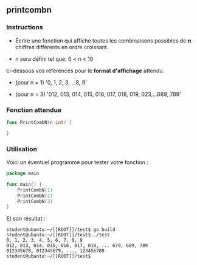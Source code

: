 ## printcombn

### Instructions

- Écrire une fonction qui affiche toutes les combinaisons possibles de **n** chiffres différents en ordre croissant.

- n sera défini tel que: 0 < n < 10

ci-dessous vos références pour le **format d'affichage** attendu.

- (pour n = 1) '0, 1, 2, 3, ...8, 9'

- (pour n = 3) '012, 013, 014, 015, 016, 017, 018, 019, 023,...689, 789'

### Fonction attendue

```go
func PrintCombN(n int) {

}
```

### Utilisation

Voici un éventuel programme pour tester votre fonction :

```go
package main

func main() {
	PrintCombN(1)
	PrintCombN(2)
	PrintCombN(3)
}
```

Et son résultat :

```console
student@ubuntu:~/[[ROOT]]/test$ go build
student@ubuntu:~/[[ROOT]]/test$ ./test
0, 1, 2, 3, 4, 5, 6, 7, 8, 9
012, 013, 014, 015, 016, 017, 018, ... 679, 689, 789
012345678, 012345679, ..., 123456789
student@ubuntu:~/[[ROOT]]/test$
```
